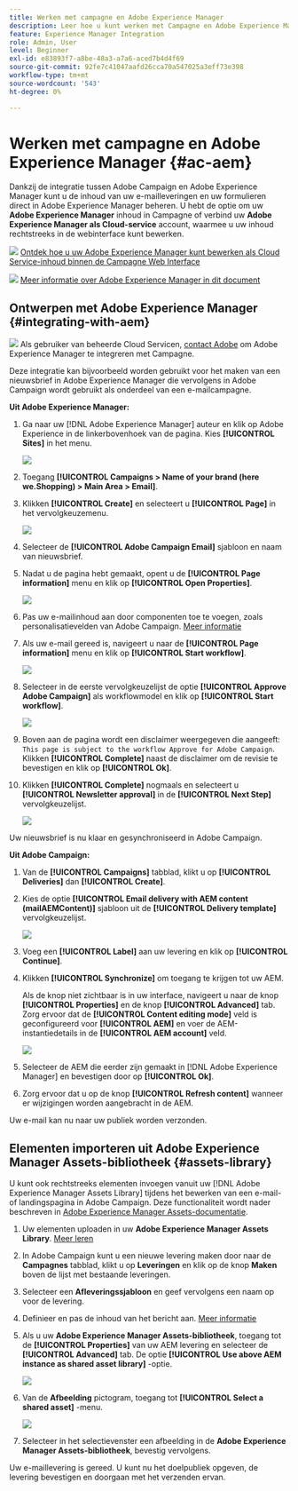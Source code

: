 ```yaml
---
title: Werken met campagne en Adobe Experience Manager
description: Leer hoe u kunt werken met Campagne en Adobe Experience Manager
feature: Experience Manager Integration
role: Admin, User
level: Beginner
exl-id: e83893f7-a8be-48a3-a7a6-aced7b4d4f69
source-git-commit: 92fe7c41047aafd26cca70a547025a3eff73e398
workflow-type: tm+mt
source-wordcount: '543'
ht-degree: 0%

---
```


# Werken met campagne en Adobe Experience Manager {#ac-aem}

Dankzij de integratie tussen Adobe Campaign en Adobe Experience Manager kunt u de inhoud van uw e-mailleveringen en uw formulieren direct in Adobe Experience Manager beheren. U hebt de optie om uw **Adobe Experience Manager** inhoud in Campagne of verbind uw **Adobe Experience Manager als Cloud-service** account, waarmee u uw inhoud rechtstreeks in de webinterface kunt bewerken.

![](../assets/do-not-localize/book.png) [Ontdek hoe u uw Adobe Experience Manager kunt bewerken als Cloud Service-inhoud binnen de Campagne Web Interface](https://experienceleague.adobe.com/docs/campaign-web/v8/msg/email/content/integrations/aem-content.html?lang=en)

![](../assets/do-not-localize/book.png) [Meer informatie over Adobe Experience Manager in dit document](https://experienceleague.adobe.com/docs/experience-manager-65/administering/integration/campaignonpremise.html#aem-and-adobe-campaign-integration-workflow)

## Ontwerpen met Adobe Experience Manager {#integrating-with-aem}

![](../assets/do-not-localize/speech.png)  Als gebruiker van beheerde Cloud Servicen, [contact Adobe](../start/campaign-faq.md#support) om Adobe Experience Manager te integreren met Campagne.

Deze integratie kan bijvoorbeeld worden gebruikt voor het maken van een nieuwsbrief in Adobe Experience Manager die vervolgens in Adobe Campaign wordt gebruikt als onderdeel van een e-mailcampagne.

**Uit Adobe Experience Manager:**

1. Ga naar uw [!DNL Adobe Experience Manager] auteur en klik op Adobe Experience in de linkerbovenhoek van de pagina. Kies **[!UICONTROL Sites]** in het menu.

   ![](assets/aem_authoring_1.png)

1. Toegang **[!UICONTROL Campaigns > Name of your brand (here we.Shopping) > Main Area > Email]**.

1. Klikken **[!UICONTROL Create]** en selecteert u **[!UICONTROL Page]** in het vervolgkeuzemenu.

   ![](assets/aem_authoring_2.png)

1. Selecteer de **[!UICONTROL Adobe Campaign Email]** sjabloon en naam van nieuwsbrief.

1. Nadat u de pagina hebt gemaakt, opent u de **[!UICONTROL Page information]** menu en klik op **[!UICONTROL Open Properties]**.

   ![](assets/aem_authoring_3.png)

1. Pas uw e-mailinhoud aan door componenten toe te voegen, zoals personalisatievelden van Adobe Campaign. [Meer informatie](https://experienceleague.adobe.com/docs/experience-manager-65/content/sites/authoring/aem-adobe-campaign/campaign.html?lang=en#editing-email-content)

1. Als uw e-mail gereed is, navigeert u naar de **[!UICONTROL Page information]** menu en klik op **[!UICONTROL Start workflow]**.

   ![](assets/aem_authoring_4.png)

1. Selecteer in de eerste vervolgkeuzelijst de optie **[!UICONTROL Approve Adobe Campaign]** als workflowmodel en klik op **[!UICONTROL Start workflow]**.

   ![](assets/aem_authoring_5.png)

1. Boven aan de pagina wordt een disclaimer weergegeven die aangeeft: `This page is subject to the workflow Approve for Adobe Campaign`. Klikken **[!UICONTROL Complete]** naast de disclaimer om de revisie te bevestigen en klik op **[!UICONTROL Ok]**.

1. Klikken **[!UICONTROL Complete]** nogmaals en selecteert u **[!UICONTROL Newsletter approval]** in de **[!UICONTROL Next Step]** vervolgkeuzelijst.

   ![](assets/aem_authoring_6.png)

Uw nieuwsbrief is nu klaar en gesynchroniseerd in Adobe Campaign.

**Uit Adobe Campaign:**

1. Van de **[!UICONTROL Campaigns]** tabblad, klikt u op **[!UICONTROL Deliveries]** dan **[!UICONTROL Create]**.

1. Kies de optie **[!UICONTROL Email delivery with AEM content (mailAEMContent)]** sjabloon uit de **[!UICONTROL Delivery template]** vervolgkeuzelijst.

   ![](assets/aem_authoring_7.png)

1. Voeg een **[!UICONTROL Label]** aan uw levering en klik op **[!UICONTROL Continue]**.

1. Klikken **[!UICONTROL Synchronize]** om toegang te krijgen tot uw AEM.

   Als de knop niet zichtbaar is in uw interface, navigeert u naar de knop **[!UICONTROL Properties]** en de knop **[!UICONTROL Advanced]** tab. Zorg ervoor dat de **[!UICONTROL Content editing mode]** veld is geconfigureerd voor **[!UICONTROL AEM]** en voer de AEM-instantiedetails in de **[!UICONTROL AEM account]** veld.

   ![](assets/aem_authoring_8.png)

1. Selecteer de AEM die eerder zijn gemaakt in [!DNL Adobe Experience Manager] en bevestigen door op **[!UICONTROL Ok]**.

1. Zorg ervoor dat u op de knop **[!UICONTROL Refresh content]** wanneer er wijzigingen worden aangebracht in de AEM.

Uw e-mail kan nu naar uw publiek worden verzonden.

## Elementen importeren uit Adobe Experience Manager Assets-bibliotheek {#assets-library}

U kunt ook rechtstreeks elementen invoegen vanuit uw [!DNL Adobe Experience Manager Assets Library] tijdens het bewerken van een e-mail- of landingspagina in Adobe Campaign. Deze functionaliteit wordt nader beschreven in [Adobe Experience Manager Assets-documentatie](https://experienceleague.adobe.com/docs/experience-manager-65/content/assets/managing/manage-assets.html?lang=en).

1. Uw elementen uploaden in uw **Adobe Experience Manager Assets Library**. [Meer leren](https://experienceleague.adobe.com/docs/experience-manager-65/content/assets/managing/manage-assets.html?lang=en#uploading-assets)

1. In Adobe Campaign kunt u een nieuwe levering maken door naar de **Campagnes** tabblad, klikt u op **Leveringen** en klik op de knop **Maken** boven de lijst met bestaande leveringen.

1. Selecteer een **Afleveringssjabloon** en geef vervolgens een naam op voor de levering.

1. Definieer en pas de inhoud van het bericht aan. [Meer informatie](../send/email.md)

1. Als u uw **Adobe Experience Manager Assets-bibliotheek**, toegang tot de **[!UICONTROL Properties]** van uw AEM levering en selecteer de **[!UICONTROL Advanced]** tab. De optie **[!UICONTROL Use above AEM instance as shared asset library]** -optie.

   ![](assets/aem_authoring_9.png)

1. Van de **Afbeelding** pictogram, toegang tot **[!UICONTROL Select a shared asset]** -menu.

   ![](assets/aem_authoring_10.png)

1. Selecteer in het selectievenster een afbeelding in de **Adobe Experience Manager Assets-bibliotheek**, bevestig vervolgens.

Uw e-maillevering is gereed. U kunt nu het doelpubliek opgeven, de levering bevestigen en doorgaan met het verzenden ervan.
